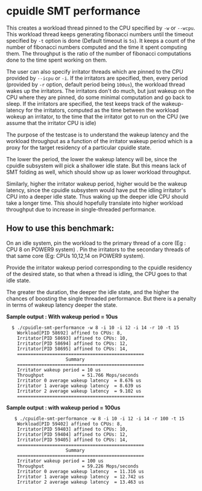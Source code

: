 # cpuidle SMT performance

This creates a workload thread pinned to the CPU specified by `-w` or
`--wcpu`. This workload thread keeps generating fibonacci numbers until
the timeout specified by `-t` option is done (Default timeout is `5s`). It keeps a count of the number of fibonacci numbers computed and the time it spent computing them. The  throughput is the ratio of the number of fibonacci computations done to the time spent working on them.
    
The user can also specify irritator threads which are pinned to the CPU provided by `--icpu` or `-i`. If the irritators are specified, then, every period (provided by `-r` option, default period being `100us`), the workload thread wakes up the irritators. The irritators don't do much, but just wakeup on the CPU where they are pinned, do some minimal computation and go back to sleep. If the irritators are specified, the test keeps track of the
wakeup-latency for the irritators, computed as the time between the workload wokeup an irritator, to the time that the irritator got to run on the CPU (we assume that the irritator CPU is idle)
    
The purpose of the testcase is to understand the wakeup latency and the workload throughput as a function of the irritator wakeup period which is a proxy for the target residency of a particular cpuidle state. 
    
The lower the period, the lower the wakeup latency will be, since the
cpuidle subsystem will pick a shallower idle state. But this means
lack of SMT folding as well, which should show up as lower workload
throughput.
    
Similarly, higher the irritator wakeup period, higher would be the
wakeup latency, since the cpuidle subsystem would have put the idling
irritator's CPU into a deeper idle state. Thus waking up the deeper
idle CPU should take a longer time. This should hopefully translate
into higher workload throughput due to increase in single-threaded
performance.
    
## How to use this benchmark:

    
On an idle system, pin the workload to the primary thread of a core
(Eg : CPU 8 on POWER9 system) . Pin the irritators to the secondary
threads of that same core (Eg: CPUs 10,12,14 on POWER9 system).
    
Provide the irritator wakeup period corresponding to the cpuidle
residency of the desired state, so that when a thread is idling, the
CPU goes to that idle state.
    
The greater the duration, the deeper the idle state, and the higher
the chances of boosting the single threaded performance. But there is
a penalty in terms of wakeup latency deeper the state.
    

**Sample output : With wakeup period = 10us**
``` 
  $ ./cpuidle-smt-performance -w 8 -i 10 -i 12 -i 14 -r 10 -t 15
    Workload[PID 58692] affined to CPUs: 8,
    Irritator[PID 58693] affined to CPUs: 10,
    Irritator[PID 58694] affined to CPUs: 12,
    Irritator[PID 58695] affined to CPUs: 14,
    ===============================================
                      Summary
    ===============================================
    Irritator wakeup period = 10 us
    Throughput              = 51.766 Mops/seconds
    Irritator 0 average wakeup latency  = 8.676 us
    Irritator 1 average wakeup latency  = 8.639 us
    Irritator 2 average wakeup latency  = 9.102 us
    ===============================================
```    
   
  **Sample output : with wakeup period = 100us**
```    
   $ ./cpuidle-smt-performance -w 8 -i 10 -i 12 -i 14 -r 100 -t 15
    Workload[PID 59402] affined to CPUs: 8,
    Irritator[PID 59403] affined to CPUs: 10,
    Irritator[PID 59404] affined to CPUs: 12,
    Irritator[PID 59405] affined to CPUs: 14,
    ===============================================
                      Summary
    ===============================================
    Irritator wakeup period = 100 us
    Throughput              = 59.226 Mops/seconds
    Irritator 0 average wakeup latency  = 11.316 us
    Irritator 1 average wakeup latency  = 12.742 us
    Irritator 2 average wakeup latency  = 13.463 us
```
